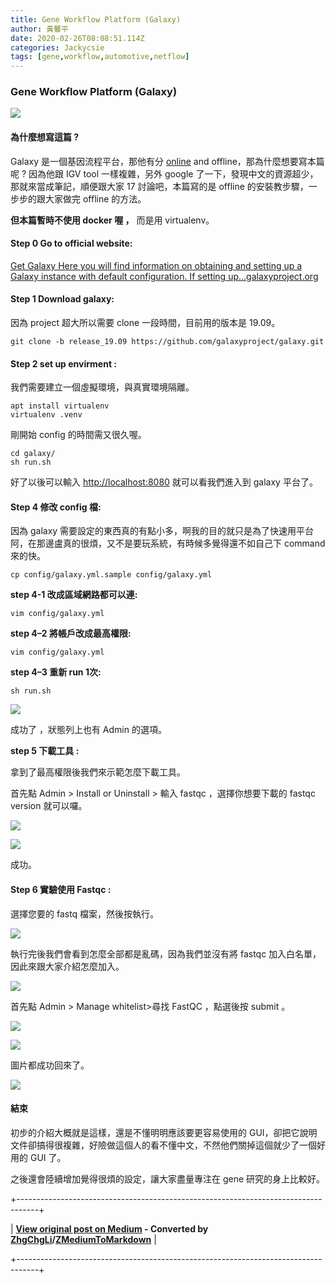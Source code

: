 ```yaml
---
title: Gene Workflow Platform (Galaxy)
author: 黃馨平
date: 2020-02-26T08:08:51.114Z
categories: Jackycsie
tags: [gene,workflow,automotive,netflow]
---
```


### Gene Workflow Platform (Galaxy)


![](assets/48082a569d9/1*4LLc3F2oW_CJ8kdDnx9L-Q.jpeg)

#### 為什麼想寫這篇 ?

Galaxy 是一個基因流程平台，那他有分 [online](https://usegalaxy.org/) and offline，那為什麼想要寫本篇呢 ? 因為他跟 IGV tool 一樣複雜，另外 google 了一下，發現中文的資源超少，那就來當成筆記，順便跟大家 17 討論吧，本篇寫的是 offline 的安裝教步驟，一步步的跟大家做完 offline 的方法。

**但本篇暫時不使用 docker 喔 ，** 而是用 virtualenv。
#### Step 0 Go to official website:

[Get Galaxy
Here you will find information on obtaining and setting up a Galaxy instance with default configuration\. If setting up…galaxyproject\.org](https://galaxyproject.org/admin/get-galaxy/)
#### Step 1 Download galaxy:

因為 project 超大所以需要 clone 一段時間，目前用的版本是 19.09。
```
git clone -b release_19.09 https://github.com/galaxyproject/galaxy.git
```
#### **Step 2** set up envirment **:**

我們需要建立一個虛擬環境，與真實環境隔離。
```
apt install virtualenv
virtualenv .venv
```

剛開始 config 的時間需又很久喔。
```
cd galaxy/
sh run.sh
```

好了以後可以輸入 [http://localhost:8080](http://localhost:8080) 就可以看我們進入到 galaxy 平台了。
#### Step 4 修改 config 檔:

因為 galaxy 需要設定的東西真的有點小多，啊我的目的就只是為了快速用平台阿，在那邊盧真的很煩，又不是要玩系統，有時候多覺得還不如自己下 command 來的快。
```
cp config/galaxy.yml.sample config/galaxy.yml
```

**step 4-1 改成區域網路都可以連:**
```
vim config/galaxy.yml
```

**step 4–2 將帳戶改成最高權限:**
```
vim config/galaxy.yml
```

**step 4–3 重新 run 1次:**
```
sh run.sh
```


![](assets/48082a569d9/1*yDEYBuqKS0E-9ijJ6iaKEg.jpeg)


成功了 ，狀態列上也有 Admin 的選項。

**step 5 下載工具 :**

拿到了最高權限後我們來示範怎麼下載工具。

首先點 Admin > Install or Uninstall > 輸入 fastqc ，選擇你想要下載的 fastqc version 就可以囉。


![](assets/48082a569d9/1*KSfvOPvkD49sZ8SKxOlsqw.png)



![](assets/48082a569d9/1*i-5Xui-KwM-Yobc2jbXwhg.jpeg)


成功。
#### Step 6 實驗使用 Fastqc :

選擇您要的 fastq 檔案，然後按執行。


![](assets/48082a569d9/1*uZ9udt4iJmiHrKdANnXt4A.jpeg)


執行完後我們會看到怎麼全部都是亂碼，因為我們並沒有將 fastqc 加入白名單，因此來跟大家介紹怎麼加入。


![](assets/48082a569d9/1*anfsQ-sxRHV4NXpolx586g.jpeg)


首先點 Admin > Manage whitelist>尋找 FastQC ，點選後按 submit 。


![](assets/48082a569d9/1*lLCeQSyljfOZw_m5mYK-wA.png)



![](assets/48082a569d9/1*aMfJ6IdhOp2Y1iK6rF4Saw.jpeg)


圖片都成功回來了。


![](assets/48082a569d9/1*Sn8d0qXK-lQJw6uoZ2ETYA.jpeg)

#### 結束

初步的介紹大概就是這樣，還是不懂明明應該要更容易使用的 GUI，卻把它說明文件卻搞得很複雜，好險做這個人的看不懂中文，不然他們關掉這個就少了一個好用的 GUI 了。

之後還會陸續增加覺得很煩的設定，讓大家盡量專注在 gene 研究的身上比較好。



+-----------------------------------------------------------------------------------+

| **[View original post on Medium](https://medium.com/jacky-life/gene-workflow-platform-galaxy-48082a569d9) - Converted by [ZhgChgLi](https://zhgchg.li)/[ZMediumToMarkdown](https://github.com/ZhgChgLi/ZMediumToMarkdown)** |

+-----------------------------------------------------------------------------------+
